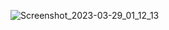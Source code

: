 
![Screenshot_2023-03-29_01_12_13](https://user-images.githubusercontent.com/123944620/228434239-ff760182-84d7-41ae-a7ad-bda3824766da.png)
